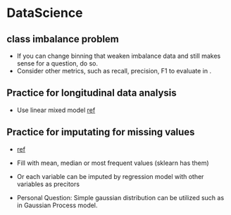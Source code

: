 # DataScience

## class imbalance problem
* If you can change binning that weaken imbalance data and still makes sense for a question, do so.
* Consider other metrics, such as recall, precision, F1 to evaluate in .


## Practice for longitudinal data analysis
* Use linear mixed model
[ref](https://faculty.washington.edu/heagerty/Courses/VA-longitudinal/private/LDAchapter.pdf)

## Practice for imputating for missing values
* [ref](https://en.wikipedia.org/wiki/Imputation_(statistics))
* Fill with mean, median or most frequent values (sklearn has them)
* Or each variable can be imputed by regression model with other variables as precitors

* Personal Question: Simple gaussian distribution can be utilized such as in Gaussian Process model.


